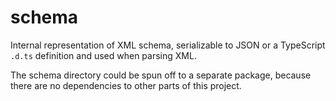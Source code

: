 schema
======

Internal representation of XML schema, serializable to JSON or a TypeScript `.d.ts` definition and used when parsing XML.

The schema directory could be spun off to a separate package, because there are no dependencies to other parts of this project.
